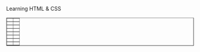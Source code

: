 Learning HTML & CSS
<table border="1">
    <tr>
    <th></th>
    <th></th>
    </tr>
        <tr>
    <th></th>
    <th></th>
    </tr>
        <tr>
    <th></th>
    <th></th>
    </tr>
        <tr>
    <th></th>
    <th></th>
    </tr>
        <tr>
    <th></th>
    <th></th>
    </tr>
        <tr>
    <th></th>
    <th></th>
    </tr>
        <tr>
    <th></th>
    <th></th>
    </tr>
        <tr>
    <th></th>
    <th></th>
    </tr>
</table>
